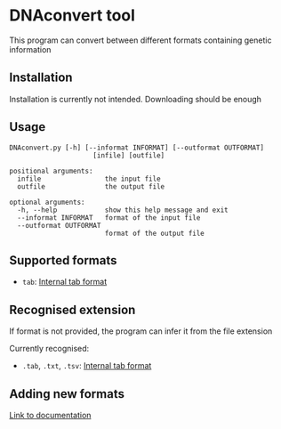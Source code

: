 # DNAconvert tool
This program can convert between different formats containing genetic information

## Installation
Installation is currently not intended. Downloading should be enough

## Usage
    DNAconvert.py [-h] [--informat INFORMAT] [--outformat OUTFORMAT]
                         [infile] [outfile]
    
    positional arguments:
      infile                the input file
      outfile               the output file
    
    optional arguments:
      -h, --help            show this help message and exit
      --informat INFORMAT   format of the input file
      --outformat OUTFORMAT
                            format of the output file

## Supported formats
* `tab`: [Internal tab format][1]

## Recognised extension
If format is not provided, the program can infer it from the file extension

Currently recognised:
* `.tab`, `.txt`, `.tsv`: [Internal tab format][1]

## Adding new formats
[Link to documentation](doc/ADDING_FORMATS.md)

[1]: doc/TAB_FORMAT.md
